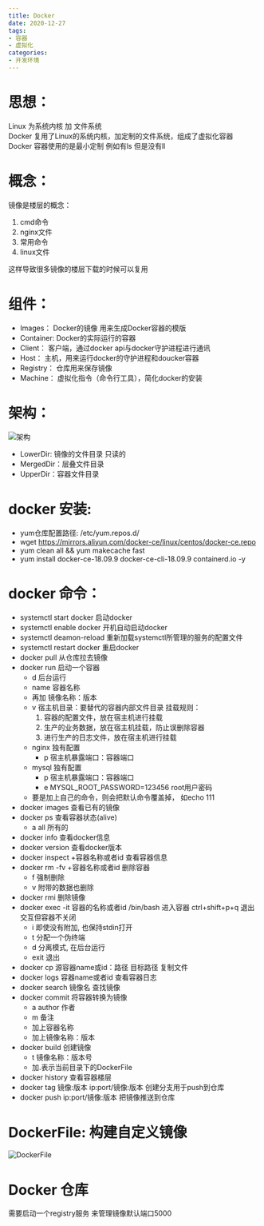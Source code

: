 ```yaml
---
title: Docker  
date: 2020-12-27  
tags: 
- 容器
- 虚拟化
categories:
- 开发环境
---
```



# 思想：
Linux 为系统内核 加 文件系统  
Docker 复用了Linux的系统内核，加定制的文件系统，组成了虚拟化容器  
Docker 容器使用的是最小定制 例如有ls 但是没有ll

# 概念：
镜像是楼层的概念： 
  1. cmd命令
  2. nginx文件
  3. 常用命令
  4. linux文件
  
这样导致很多镜像的楼层下载的时候可以复用


# 组件：
  - Images： 
  Docker的镜像 用来生成Docker容器的模版
  - Container:
  Docker的实际运行的容器
  - Client：
  客户端，通过docker api与docker守护进程进行通讯
  - Host：
  主机，用来运行docker的守护进程和doucker容器
  - Registry：
  仓库用来保存镜像
  - Machine：
  虚拟化指令（命令行工具），简化docker的安装
  
# 架构：
![架构][1]
  - LowerDir: 镜像的文件目录 只读的
  - MergedDir：层叠文件目录
  - UpperDir：容器文件目录

# docker 安装:
  - yum仓库配置路径: /etc/yum.repos.d/
  - wget https://mirrors.aliyun.com/docker-ce/linux/centos/docker-ce.repo
  - yum clean all && yum makecache fast
  - yum install docker-ce-18.09.9 docker-ce-cli-18.09.9 containerd.io -y

# docker 命令：
  - systemctl start docker 启动docker
  - systemctl enable docker 开机自动启动docker
  - systemctl deamon-reload 重新加载systemctl所管理的服务的配置文件
  - systemctl restart docker 重启docker
  - docker pull 从仓库拉去镜像
  - docker run 启动一个容器 
    - d 后台运行
    - name 容器名称
    - 再加 镜像名称：版本
    - v 宿主机目录：要替代的容器内部文件目录
      挂载规则：
      1. 容器的配置文件，放在宿主机进行挂载
      2. 生产的业务数据，放在宿主机挂载，防止误删除容器
      3. 进行生产的日志文件，放在宿主机进行挂载
    - nginx 独有配置
      - p 宿主机暴露端口：容器端口
    - mysql 独有配置
      - p 宿主机暴露端口：容器端口
      - e MYSQL_ROOT_PASSWORD=123456 root用户密码
    - 要是加上自己的命令，则会把默认命令覆盖掉， 如echo 111
  - docker images 查看已有的镜像
  - docker ps 查看容器状态(alive)
    - a all 所有的
  - docker info 查看docker信息
  - docker version 查看docker版本
  - docker inspect +容器名称或者id 查看容器信息
  - docker rm -fv +容器名称或者id 删除容器
    - f 强制删除
    - v 附带的数据也删除
  - docker rmi 删除镜像
  - docker exec -it 容器的名称或者id /bin/bash 进入容器 ctrl+shift+p+q 退出交互但容器不关闭
    - i 即使没有附加, 也保持stdin打开
    - t 分配一个伪终端
    - d 分离模式, 在后台运行
    - exit 退出
  - docker cp 源容器name或id：路径 目标路径 复制文件
  - docker logs 容器name或者id 查看容器日志
  - docker search 镜像名 查找镜像
  - docker commit 将容器转换为镜像
    - a author 作者
    - m 备注
    - 加上容器名称
    - 加上镜像名称：版本
  - docker build 创建镜像
    - t 镜像名称：版本号
    - 加.表示当前目录下的DockerFile
  - docker history 查看容器楼层
  - docker tag 镜像:版本 ip:port/镜像:版本 创建分支用于push到仓库
  - docker push ip:port/镜像:版本 把镜像推送到仓库
  
# DockerFile: 构建自定义镜像
![DockerFile][2]

# Docker 仓库
需要启动一个registry服务 来管理镜像默认端口5000
    
    
    
    
  [1]: ../../../../images/picture/DockerFramework.png
  [2]: ../../../../images/picture/DockerFile.png
